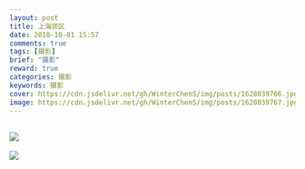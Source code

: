 ```yaml
---
layout: post
title: 上海郊区
date: 2018-10-01 15:57
comments: true
tags: [摄影]
brief: "摄影"
reward: true
categories: 摄影
keywords: 摄影
cover: https://cdn.jsdelivr.net/gh/WinterChenS/img/posts/1628039766.jpg
image: https://cdn.jsdelivr.net/gh/WinterChenS/img/posts/1628039767.jpg
---
```


![](https://cdn.jsdelivr.net/gh/WinterChenS/img/posts/1628039767.jpg)
---

![](https://cdn.jsdelivr.net/gh/WinterChenS/img/posts/1628039768.jpg)
